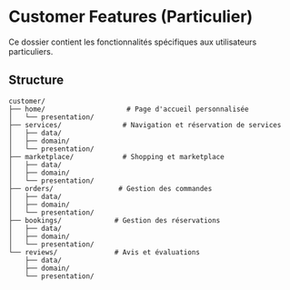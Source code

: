 # Customer Features (Particulier)

Ce dossier contient les fonctionnalités spécifiques aux utilisateurs particuliers.

## Structure

```
customer/
├── home/                    # Page d'accueil personnalisée
│   └── presentation/
├── services/               # Navigation et réservation de services
│   ├── data/
│   ├── domain/
│   └── presentation/
├── marketplace/            # Shopping et marketplace
│   ├── data/
│   ├── domain/
│   └── presentation/
├── orders/                # Gestion des commandes
│   ├── data/
│   ├── domain/
│   └── presentation/
├── bookings/             # Gestion des réservations
│   ├── data/
│   ├── domain/
│   └── presentation/
└── reviews/              # Avis et évaluations
    ├── data/
    ├── domain/
    └── presentation/
```
